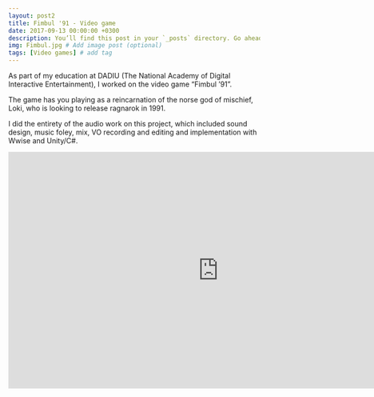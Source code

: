 ```yaml
---
layout: post2
title: Fimbul '91 - Video game
date: 2017-09-13 00:00:00 +0300
description: You’ll find this post in your `_posts` directory. Go ahead and edit it and re-build the site to see your changes. # Add post description (optional)
img: Fimbul.jpg # Add image post (optional)
tags: [Video games] # add tag
---
```


As part of my education at DADIU (The National Academy of Digital Interactive Entertainment), I worked on the video game “Fimbul ’91”.

The game has you playing as a reincarnation of the norse god of mischief, Loki, who is looking to release ragnarok in 1991.

I did the entirety of the audio work on this project, which included sound design, music foley, mix, VO recording and editing and implementation with Wwise and Unity/C#. 

<iframe src="https://www.youtube.com/embed/VavR2Nue0Hk" width="840" height="472.5" frameborder="0" webkitallowfullscreen mozallowfullscreen allowfullscreen></iframe>

[download]: https://play.google.com/store/apps/details?id=com.fluffydisc.fimbul91&hl=da
